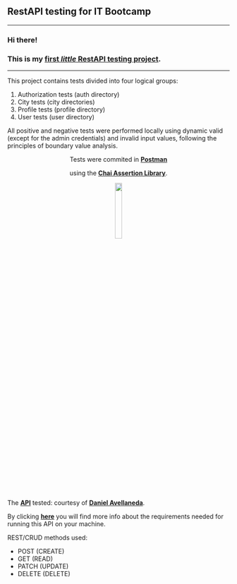 <h2 class="code-line" data-line-start=0 data-line-end=1 ><a id="REST_API_testing_for_IT_Bootcamp_0"></a>RestAPI testing for IT Bootcamp</h1>
<hr>
<h3 class="code-line" data-line-start=2 data-line-end=3 ><a id="Hi_there_2"></a>Hi there!</h5>
<h3 class="code-line" data-line-start=3 data-line-end=4 ><a id="This_is_my_first_little_REST_API_testing_projecthttpsdocumentergetpostmancomview11984700TVeqbmW2_3"></a>This is my <a href="https://documenter.getpostman.com/view/11984700/TVeqbmW2"><strong>first <em>little</em> RestAPI testing project</strong></a>.</h5>
<hr>
<p class="has-line-data" data-line-start="6" data-line-end="7">This project contains tests divided into four logical groups:</p>
<ol>
<li class="has-line-data" data-line-start="7" data-line-end="8">Authorization tests (auth directory)</li>
<li class="has-line-data" data-line-start="8" data-line-end="9">City tests (city directories)</li>
<li class="has-line-data" data-line-start="9" data-line-end="10">Profile tests (profile directory)</li>
<li class="has-line-data" data-line-start="10" data-line-end="12">User tests (user directory)</li>
</ol>

<p class="has-line-data" data-line-start="12" data-line-end="13">All positive and negative tests were performed locally using dynamic valid (except for the admin credentials) and invalid input values, following the principles of boundary value analysis.</p>
<p class="has-line-data" data-line-start="15" data-line-end="20">
  
  <p align="center">
  Tests were commited in <strong><a href="https://www.postman.com/">Postman</a></strong><br>
<img src="https://assets.getpostman.com/common-share/postman-github-logo.png" alt=""><br>
  </p>
  <p align="center">
using the <strong><a href="https://www.chaijs.com/">Chai Assertion Library</a></strong>.<br>
  </p>
  <p align="center">
<img align="center" width=18% height=18% src="https://seeklogo.com/images/C/chai-logo-F349805F7D-seeklogo.com.png" alt=""><br>
    </p>

The <strong><a href="https://github.com/davellanedam/node-express-mongodb-jwt-rest-api-skeleton">API</a></strong> tested: courtesy of <strong><a href="https://github.com/davellanedam">Daniel Avellaneda</a></strong>.</p> 

By clicking <strong><a href="https://github.com/davellanedam/node-express-mongodb-jwt-rest-api-skeleton">here</a></strong> you will find more info about the requirements needed for running this API on your machine.</p> 

<p class="has-line-data" data-line-start="21" data-line-end="22">REST/CRUD methods used:</p>
<ul>
<li class="has-line-data" data-line-start="22" data-line-end="23">POST (CREATE)</li>
<li class="has-line-data" data-line-start="23" data-line-end="24">GET (READ)</li>
<li class="has-line-data" data-line-start="24" data-line-end="25">PATCH (UPDATE)</li>
<li class="has-line-data" data-line-start="25" data-line-end="27">DELETE (DELETE)</li>
</ul>
